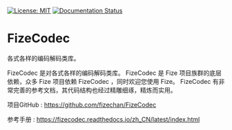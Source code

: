 [![License: MIT](https://img.shields.io/badge/License-MIT-yellow.svg)](https://opensource.org/licenses/MIT)
[![Documentation Status](https://readthedocs.org/projects/fizecodec/badge/?version=latest)](https://fizecodec.readthedocs.io/zh_CN/latest/?badge=latest)

# FizeCodec
各式各样的编码解码类库。

FizeCodec 是对各式各样的编码解码类库。
FizeCodec 是 Fize 项目族群的底层依赖，众多 Fize 项目依赖 FizeCodec ，同时欢迎您使用 Fize。
FizeCodec 有非常完善的参考文档，其代码结构也经过精雕细琢，精炼而实用。


项目GitHub : [ https://github.com/fizechan/FizeCodec ](https://github.com/fizechan/FizeCodec)

参考手册 : [ https://fizecodec.readthedocs.io/zh_CN/latest/index.html ](https://fizecodec.readthedocs.io/zh_CN/latest/index.html)
